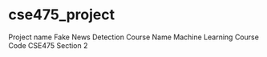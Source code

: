 # cse475_project
Project name Fake News Detection
Course Name Machine Learning
Course Code CSE475
Section 2
